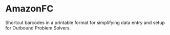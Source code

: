 # AmazonFC
Shortcut barcodes in a printable format for simplifying data entry and setup for Outbound Problem Solvers.
